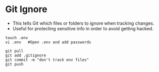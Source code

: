 # Git Ignore
- This tells Git which files or folders to ignore when tracking changes. 
- Useful for protecting sensitive info in order to avoid getting hacked.

```
touch .env
vi .env   #Open .env and add passwords
```

```
git pull
git add .gitignore
git commit -m "don't track env files"
git push
```
